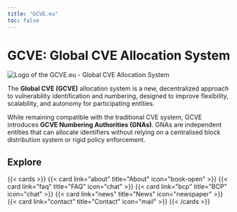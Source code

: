 ```yaml
---
title: "GCVE.eu"
toc: false
---
```


# GCVE: Global CVE Allocation System

![Logo of the GCVE.eu - Global CVE Allocation System](/logos/gcve.png) 

The **Global CVE (GCVE)** allocation system is a new, decentralized approach to vulnerability identification and numbering, designed to improve flexibility, scalability, and autonomy for participating entities. 

While remaining compatible with the traditional CVE system, GCVE introduces **GCVE Numbering Authorities (GNAs)**. GNAs are independent entities that can allocate identifiers without relying on a centralised block distribution system or rigid policy enforcement.

## Explore

{{< cards >}}
  {{< card link="about" title="About" icon="book-open" >}}
  {{< card link="faq" title="FAQ" icon="chat" >}}
  {{< card link="bcp" title="BCP" icon="chat" >}}
  {{< card link="news" title="News" icon="newspaper" >}}
  {{< card link="contact" title="Contact" icon="mail" >}}
{{< /cards >}}

